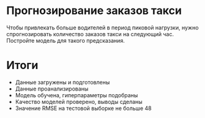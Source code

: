 # Прогнозирование заказов такси

 Чтобы привлекать больше водителей в период пиковой нагрузки, нужно спрогнозировать количество заказов такси на следующий час. Постройте модель для такого предсказания.

#  Итоги
- Данные загружены и подготовлены
- Данные проанализированы
- Модель обучена, гиперпараметры подобраны
- Качество моделей проверено, выводы сделаны
- Значение RMSE на тестовой выборке не больше 48


